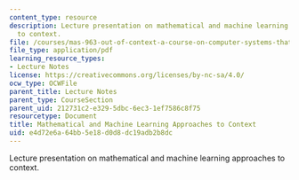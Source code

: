 ```yaml
---
content_type: resource
description: Lecture presentation on mathematical and machine learning approaches
  to context.
file: /courses/mas-963-out-of-context-a-course-on-computer-systems-that-adapt-to-and-learn-from-context-fall-2001/e4d72e6a64bb5e18d0d8dc19adb2b8dc_sld0012.pdf
file_type: application/pdf
learning_resource_types:
- Lecture Notes
license: https://creativecommons.org/licenses/by-nc-sa/4.0/
ocw_type: OCWFile
parent_title: Lecture Notes
parent_type: CourseSection
parent_uid: 212731c2-e329-5dbc-6ec3-1ef7586c8f75
resourcetype: Document
title: Mathematical and Machine Learning Approaches to Context
uid: e4d72e6a-64bb-5e18-d0d8-dc19adb2b8dc
---
```

Lecture presentation on mathematical and machine learning approaches to context.